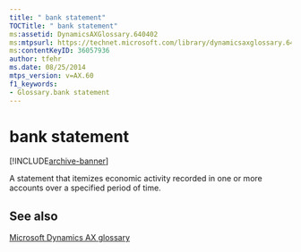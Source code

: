 ```yaml
---
title: " bank statement"
TOCTitle: " bank statement"
ms:assetid: DynamicsAXGlossary.640402
ms:mtpsurl: https://technet.microsoft.com/library/dynamicsaxglossary.640402(v=AX.60)
ms:contentKeyID: 36057936
author: tfehr
ms.date: 08/25/2014
mtps_version: v=AX.60
f1_keywords:
- Glossary.bank statement
---
```


# bank statement


[!INCLUDE[archive-banner](includes/archive-banner.md)]

A statement that itemizes economic activity recorded in one or more accounts over a specified period of time.

## See also

[Microsoft Dynamics AX glossary](glossary/microsoft-dynamics-ax-glossary.md)

  


